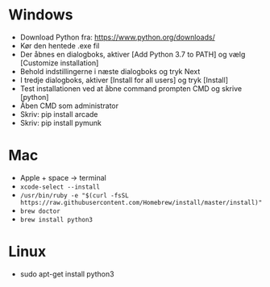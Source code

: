 Windows
=======
- Download Python fra: https://www.python.org/downloads/
- Kør den hentede .exe fil
- Der åbnes en dialogboks, aktiver [Add Python 3.7 to PATH] og vælg [Customize installation]
- Behold indstillingerne i næste dialogboks og tryk Next
- I tredje dialogboks, aktiver [Install for all users] og tryk [Install]
- Test installationen ved at åbne command prompten CMD og skrive [python]
- Åben CMD som administrator
- Skriv: pip install arcade
- Skriv: pip install pymunk


Mac
===
- Apple + space -> terminal
- ``xcode-select --install``
- ``/usr/bin/ruby -e "$(curl -fsSL https://raw.githubusercontent.com/Homebrew/install/master/install)"``
- ``brew doctor``
- ``brew install python3``

Linux
=====
- sudo apt-get install python3


